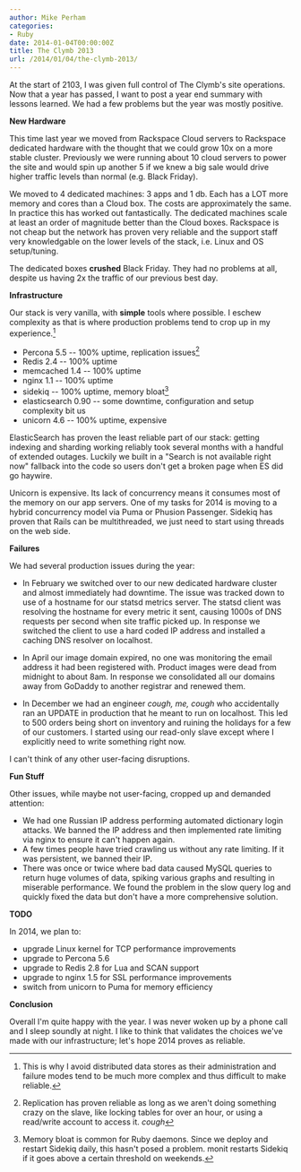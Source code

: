 ```yaml
---
author: Mike Perham
categories:
- Ruby
date: 2014-01-04T00:00:00Z
title: The Clymb 2013
url: /2014/01/04/the-clymb-2013/
---
```


At the start of 2103, I was given full control of The Clymb's site operations. Now that a year has passed, I want to post a year end summary with lessons learned. We had a few problems but the year was mostly positive.

<!--more-->

**New Hardware**

This time last year we moved from Rackspace Cloud servers to Rackspace dedicated hardware with the thought that we could grow 10x on a more stable cluster. Previously we were running about 10 cloud servers to power the site and would spin up another 5 if we knew a big sale would drive higher traffic levels than normal (e.g. Black Friday).

We moved to 4 dedicated machines: 3 apps and 1 db. Each has a LOT more memory and cores than a Cloud box. The costs are approximately the same. In practice this has worked out fantastically. The dedicated machines scale at least an order of magnitude better than the Cloud boxes. Rackspace is not cheap but the network has proven very reliable and the support staff very knowledgable on the lower levels of the stack, i.e. Linux and OS setup/tuning.

The dedicated boxes **crushed** Black Friday. They had no problems at all, despite us having 2x the traffic of our previous best day.

**Infrastructure**

Our stack is very vanilla, with **simple** tools where possible. I eschew complexity as that is where production problems tend to crop up in my experience.[^1]

*   Percona 5.5 -- 100% uptime, replication issues[^2]
*   Redis 2.4 -- 100% uptime
*   memcached 1.4 -- 100% uptime
*   nginx 1.1 -- 100% uptime
*   sidekiq -- 100% uptime, memory bloat[^3]
*   elasticsearch 0.90 -- some downtime, configuration and setup complexity bit us
*   unicorn 4.6 -- 100% uptime, expensive

ElasticSearch has proven the least reliable part of our stack: getting indexing and sharding working reliably took several months with a handful of extended outages. Luckily we built in a "Search is not available right now" fallback into the code so users don't get a broken page when ES did go haywire.

Unicorn is expensive. Its lack of concurrency means it consumes most of the memory on our app servers. One of my tasks for 2014 is moving to a hybrid concurrency model via Puma or Phusion Passenger. Sidekiq has proven that Rails can be multithreaded, we just need to start using threads on the web side.

**Failures**

We had several production issues during the year:

*   In February we switched over to our new dedicated hardware cluster and almost immediately had downtime. The issue was tracked down to use of a hostname for our statsd metrics server. The statsd client was resolving the hostname for every metric it sent, causing 1000s of DNS requests per second when site traffic picked up. In response we switched the client to use a hard coded IP address and installed a caching DNS resolver on localhost.

*   In April our image domain expired, no one was monitoring the email address it had been registered with. Product images were dead from midnight to about 8am. In response we consolidated all our domains away from GoDaddy to another registrar and renewed them.

*   In December we had an engineer *cough, me, cough* who accidentally ran an UPDATE in production that he meant to run on localhost. This led to 500 orders being short on inventory and ruining the holidays for a few of our customers. I started using our read-only slave except where I explicitly need to write something right now.

I can't think of any other user-facing disruptions.

**Fun Stuff**

Other issues, while maybe not user-facing, cropped up and demanded attention:

*   We had one Russian IP address performing automated dictionary login attacks. We banned the IP address and then implemented rate limiting via nginx to ensure it can't happen again.
*   A few times people have tried crawling us without any rate limiting. If it was persistent, we banned their IP.
*   There was once or twice where bad data caused MySQL queries to return huge volumes of data, spiking various graphs and resulting in miserable performance. We found the problem in the slow query log and quickly fixed the data but don't have a more comprehensive solution.

**TODO**

In 2014, we plan to:

*   upgrade Linux kernel for TCP performance improvements
*   upgrade to Percona 5.6
*   upgrade to Redis 2.8 for Lua and SCAN support
*   upgrade to nginx 1.5 for SSL performance improvements
*   switch from unicorn to Puma for memory efficiency

**Conclusion**

Overall I'm quite happy with the year. I was never woken up by a phone call and I sleep soundly at night. I like to think that validates the choices we've made with our infrastructure; let's hope 2014 proves as reliable.

[^1]:    
    This is why I avoid distributed data stores as their administration and failure modes tend to be much more complex and thus difficult to make reliable.

[^2]:    
    Replication has proven reliable as long as we aren't doing something crazy on the slave, like locking tables for over an hour, or using a read/write account to access it. *cough*

[^3]:    
    Memory bloat is common for Ruby daemons. Since we deploy and restart Sidekiq daily, this hasn't posed a problem. monit restarts Sidekiq if it goes above a certain threshold on weekends.
